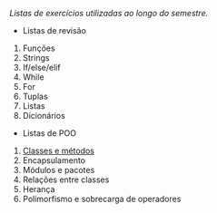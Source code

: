 *Listas de exercícios utilizadas ao longo do semestre.*

- Listas de revisão
1. Funções
2. Strings
3. If/else/elif
4. While
5. For
6. Tuplas
7. Listas
8. Dicionários

- Listas de POO
1. [Classes e métodos](Lista_classes_metodos.pdf)
2. Encapsulamento
3. Módulos e pacotes
4. Relações entre classes
5. Herança
6. Polimorfismo e sobrecarga de operadores